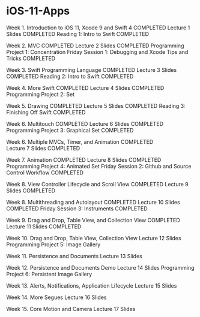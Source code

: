 # iOS-11-Apps

Week 1. Introduction to iOS 11, Xcode 9 and Swift 4       COMPLETED 
Lecture 1 Slides                                          COMPLETED
Reading 1: Intro to Swift                                 COMPLETED

Week 2. MVC                                               COMPLETED
Lecture 2 Slides                                          COMPLETED
Programming Project 1: Concentration
Friday Session 1: Debugging and Xcode Tips and Tricks     COMPLETED

Week 3. Swift Programming Language                        COMPLETED
Lecture 3 Slides                                          COMPLETED
Reading 2: Intro to Swift                                 COMPLETED

Week 4. More Swift                                        COMPLETED
Lecture 4 Slides                                          COMPLETED
Programming Project 2: Set                                

Week 5. Drawing                                           COMPLETED
Lecture 5 Slides                                          COMPLETED
Reading 3: Finishing Off Swift                            COMPLETED

Week 6. Multitouch                                        COMPLETED
Lecture 6 Slides                                          COMPLETED
Programming Project 3: Graphical Set                      COMPLETED

Week 6. Multiple MVCs, Timer, and Animation               COMPLETED            
Lecture 7 Slides                                          COMPLETED

Week 7. Animation                                         COMPLETED
Lecture 8 Slides                                          COMPLETED
Programming Project 4: Animated Set
Friday Session 2: Github and Source Control Workflow      COMPLETED

Week 8. View Controller Lifecycle and Scroll View         COMPLETED
Lecture 9 Slides                                          COMPLETED

Week 8. Multithreading and Autolayout                     COMPLETED
Lecture 10 Slides                                         COMPLETED
Friday Session 3: Instruments                             COMPLETED

Week 9. Drag and Drop, Table View, and Collection View    COMPLETED
Lecture 11 Slides                                         COMPLETED

Week 10. Drag and Drop, Table View, Collection View
Lecture 12 Slides
Programming Project 5: Image Gallery

Week 11. Persistence and Documents
Lecture 13 Slides

Week 12. Persistence and Documents Demo
Lecture 14 Slides
Programming Project 6: Persistent Image Gallery

Week 13. Alerts, Notifications, Application Lifecycle
Lecture 15 Slides

Week 14. More Segues
Lecture 16 Slides

Week 15. Core Motion and Camera
Lecture 17 Slides
